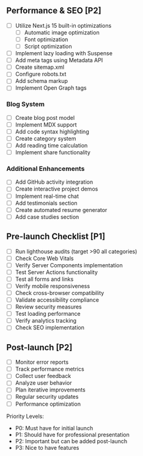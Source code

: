 
## Performance & SEO [P2]
- [ ] Utilize Next.js 15 built-in optimizations
  - [ ] Automatic image optimization
  - [ ] Font optimization
  - [ ] Script optimization
- [ ] Implement lazy loading with Suspense
- [ ] Add meta tags using Metadata API
- [ ] Create sitemap.xml
- [ ] Configure robots.txt
- [ ] Add schema markup
- [ ] Implement Open Graph tags

### Blog System
- [ ] Create blog post model
- [ ] Implement MDX support
- [ ] Add code syntax highlighting
- [ ] Create category system
- [ ] Add reading time calculation
- [ ] Implement share functionality

### Additional Enhancements
- [ ] Add GitHub activity integration
- [ ] Create interactive project demos
- [ ] Implement real-time chat
- [ ] Add testimonials section
- [ ] Create automated resume generator
- [ ] Add case studies section

## Pre-launch Checklist [P1]
- [ ] Run lighthouse audits (target >90 all categories)
- [ ] Check Core Web Vitals
- [ ] Verify Server Components implementation
- [ ] Test Server Actions functionality
- [ ] Test all forms and links
- [ ] Verify mobile responsiveness
- [ ] Check cross-browser compatibility
- [ ] Validate accessibility compliance
- [ ] Review security measures
- [ ] Test loading performance
- [ ] Verify analytics tracking
- [ ] Check SEO implementation

## Post-launch [P2]
- [ ] Monitor error reports
- [ ] Track performance metrics
- [ ] Collect user feedback
- [ ] Analyze user behavior
- [ ] Plan iterative improvements
- [ ] Regular security updates
- [ ] Performance optimization

Priority Levels:
- P0: Must have for initial launch
- P1: Should have for professional presentation
- P2: Important but can be added post-launch
- P3: Nice to have features 
